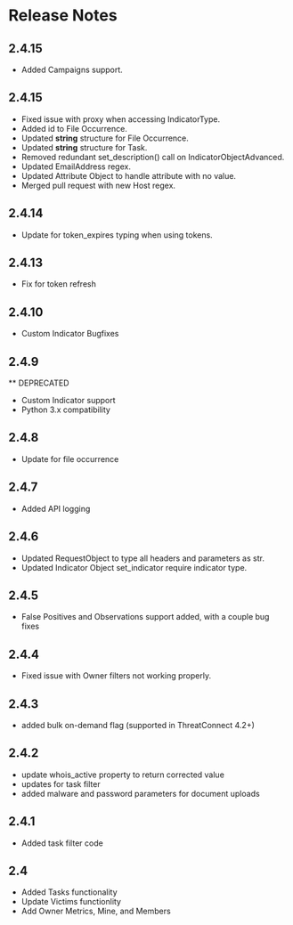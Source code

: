 # Release Notes

## 2.4.15
+ Added Campaigns support.

## 2.4.15
+ Fixed issue with proxy when accessing IndicatorType.
+ Added id to File Occurrence.
+ Updated __string__ structure for File Occurrence.
+ Updated __string__ structure for Task.
+ Removed redundant set_description() call on IndicatorObjectAdvanced.
+ Updated EmailAddress regex.
+ Updated Attribute Object to handle attribute with no value.
+ Merged pull request with new Host regex.

## 2.4.14
+ Update for token_expires typing when using tokens.

## 2.4.13
+ Fix for token refresh

## 2.4.10
+ Custom Indicator Bugfixes

## 2.4.9
** DEPRECATED
+ Custom Indicator support
+ Python 3.x compatibility

## 2.4.8
+ Update for file occurrence

## 2.4.7
+ Added API logging

## 2.4.6
+ Updated RequestObject to type all headers and parameters as str.
+ Updated Indicator Object set_indicator require indicator type.

## 2.4.5
+ False Positives and Observations support added, with a couple bug fixes

## 2.4.4
+ Fixed issue with Owner filters not working properly.

## 2.4.3
+ added bulk on-demand flag (supported in ThreatConnect 4.2+)

## 2.4.2
+ update whois_active property to return corrected value
+ updates for task filter
+ added malware and password parameters for document uploads

## 2.4.1
+ Added task filter code

## 2.4
+ Added Tasks functionality
+ Update Victims functionlity
+ Add Owner Metrics, Mine, and Members